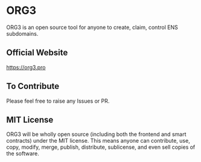 # ORG3
ORG3 is an open source tool for anyone to create, claim, control ENS subdomains.

## Official Website
https://org3.pro

## To Contribute
Please feel free to raise any Issues or PR.

## MIT License
ORG3 will be wholly open source (including both the frontend and smart contracts) under the MIT license. This means anyone can contribute, use, copy, modify, merge, publish, distribute, sublicense, and even sell copies of the software.
